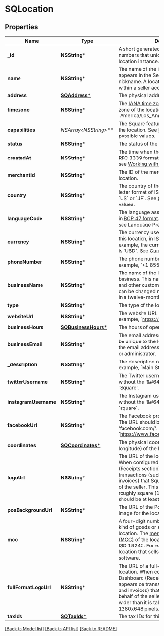 # SQLocation

## Properties
Name | Type | Description | Notes
------------ | ------------- | ------------- | -------------
**_id** | **NSString*** | A short generated string of letters and numbers that uniquely identifies this location instance. | [optional] 
**name** | **NSString*** | The name of the location. This information appears in the Seller Dashboard as the nickname. A location name must be unique within a seller account. | [optional] 
**address** | [**SQAddress***](SQAddress.md) | The physical address of the location. | [optional] 
**timezone** | **NSString*** | The [IANA time zone](https://www.iana.org/time-zones) identifier for the time zone of the location. For example, &#x60;America/Los_Angeles&#x60;. | [optional] 
**capabilities** | **NSArray&lt;NSString*&gt;*** | The Square features that are enabled for the location. See [LocationCapability](https://developer.squareup.com/reference/square_2023-10-18/enums/LocationCapability) for possible values. | [optional] 
**status** | **NSString*** | The status of the location. | [optional] 
**createdAt** | **NSString*** | The time when the location was created, in RFC 3339 format. For more information, see [Working with Dates](https://developer.squareup.com/docs/build-basics/working-with-dates). | [optional] 
**merchantId** | **NSString*** | The ID of the merchant that owns the location. | [optional] 
**country** | **NSString*** | The country of the location, in the two-letter format of ISO 3166. For example, &#x60;US&#x60; or &#x60;JP&#x60;.  See [Country](https://developer.squareup.com/reference/square_2023-10-18/enums/Country) for possible values. | [optional] 
**languageCode** | **NSString*** | The language associated with the location, in [BCP 47 format](https://tools.ietf.org/html/bcp47#appendix-A). For more information, see [Language Preferences](https://developer.squareup.com/docs/build-basics/general-considerations/language-preferences). | [optional] 
**currency** | **NSString*** | The currency used for all transactions at this location, in ISO 4217 format. For example, the currency code for US dollars is &#x60;USD&#x60;. See [Currency](https://developer.squareup.com/reference/square_2023-10-18/enums/Currency) for possible values. | [optional] 
**phoneNumber** | **NSString*** | The phone number of the location. For example, &#x60;+1 855-700-6000&#x60;. | [optional] 
**businessName** | **NSString*** | The name of the location&#39;s overall business. This name is present on receipts and other customer-facing branding, and can be changed no more than three times in a twelve-month period. | [optional] 
**type** | **NSString*** | The type of the location. | [optional] 
**websiteUrl** | **NSString*** | The website URL of the location.  For example, &#x60;https://squareup.com&#x60;. | [optional] 
**businessHours** | [**SQBusinessHours***](SQBusinessHours.md) | The hours of operation for the location. | [optional] 
**businessEmail** | **NSString*** | The email address of the location. This can be unique to the location and is not always the email address for the business owner or administrator. | [optional] 
**_description** | **NSString*** | The description of the location. For example, &#x60;Main Street location&#x60;. | [optional] 
**twitterUsername** | **NSString*** | The Twitter username of the location without the &#39;&amp;#64;&#39; symbol. For example, &#x60;Square&#x60;. | [optional] 
**instagramUsername** | **NSString*** | The Instagram username of the location without the &#39;&amp;#64;&#39; symbol. For example, &#x60;square&#x60;. | [optional] 
**facebookUrl** | **NSString*** | The Facebook profile URL of the location. The URL should begin with &#39;facebook.com/&#39;. For example, &#x60;https://www.facebook.com/square&#x60;. | [optional] 
**coordinates** | [**SQCoordinates***](SQCoordinates.md) | The physical coordinates (latitude and longitude) of the location. | [optional] 
**logoUrl** | **NSString*** | The URL of the logo image for the location. When configured in the Seller Dashboard (Receipts section), the logo appears on transactions (such as receipts and invoices) that Square generates on behalf of the seller. This image should have a roughly square (1:1) aspect ratio and should be at least 200x200 pixels. | [optional] 
**posBackgroundUrl** | **NSString*** | The URL of the Point of Sale background image for the location. | [optional] 
**mcc** | **NSString*** | A four-digit number that describes the kind of goods or services sold at the location. The [merchant category code (MCC)](https://developer.squareup.com/docs/locations-api#initialize-a-merchant-category-code) of the location as standardized by ISO 18245. For example, &#x60;5045&#x60;, for a location that sells computer goods and software. | [optional] 
**fullFormatLogoUrl** | **NSString*** | The URL of a full-format logo image for the location. When configured in the Seller Dashboard (Receipts section), the logo appears on transactions (such as receipts and invoices) that Square generates on behalf of the seller. This image can be wider than it is tall and should be at least 1280x648 pixels. | [optional] 
**taxIds** | [**SQTaxIds***](SQTaxIds.md) | The tax IDs for this location. | [optional] 

[[Back to Model list]](../README.md#documentation-for-models) [[Back to API list]](../README.md#documentation-for-api-endpoints) [[Back to README]](../README.md)


